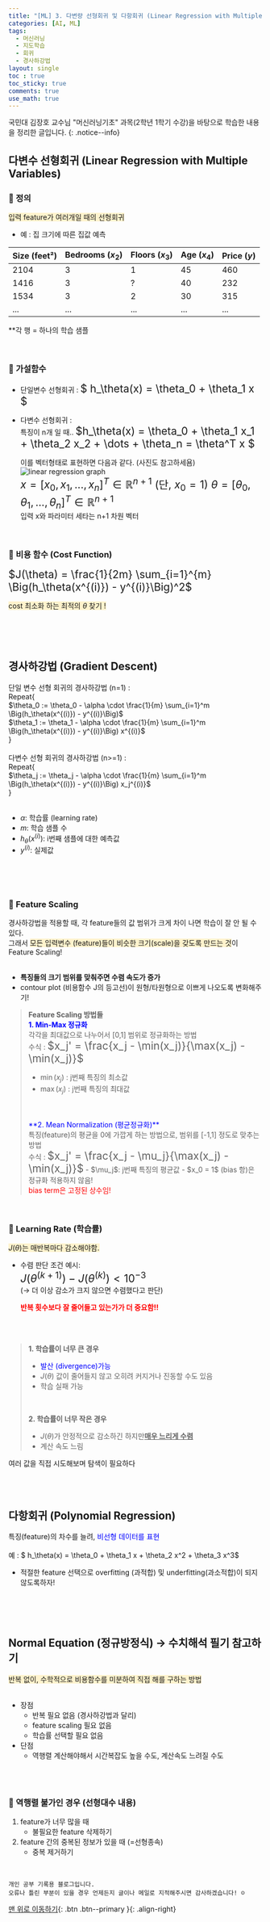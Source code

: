 ```yaml
---
title: "[ML] 3. 다변량 선형회귀 및 다항회귀 (Linear Regression with Multiple Variables and Polynomial regression) "
categories: [AI, ML]
tags:
  - 머신러닝
  - 지도학습
  - 회귀
  - 경사하강법
layout: single
toc : true
toc_sticky: true
comments: true
use_math: true
---
```


국민대 김장호 교수님 "머신러닝기초" 과목(2학년 1학기 수강)을 바탕으로 학습한 내용을 정리한 글입니다.
{: .notice--info}


## 다변수 선형회귀 (Linear Regression with Multiple Variables)

### 🐾 정의
<span style="background-color: #fff3cd">입력 feature가 여러개일 때의 선형회귀</span>
- 예 : 집 크기에 따른 집값 예측 

| Size (feet²) | Bedrooms ($x_2$) | Floors ($x_3$) | Age ($x_4$) | Price ($y$) |
|--------------|-----------------|----------------|-------------|-------------|
| 2104         | 3               | 1              | 45          | 460         |
| 1416         | 3               | ?              | 40          | 232         |
| 1534         | 3               | 2              | 30          | 315         |
| ...          | ...             | ...            | ...         | ...         |


**각 행 = 하나의 학습 샘플

<br>

### 🐾 가설함수
- 단일변수 선형회귀 : <span style="font-size:150%"> $ h_\theta(x) = \theta_0 + \theta_1 x $ </span>
- 다변수 선형회귀 : <br>
  특징이 n개 일 때.. <span style="font-size:150%">$h_\theta(x) = \theta_0 + \theta_1 x_1 + \theta_2 x_2 + \dots + \theta_n = \theta^T x $</span>

  이를 벡터형태로 표현하면 다음과 같다. 
  (사진도 참고하세욤)
  ![linear regression graph](/assets/images/vector.png)  
<span style="font-size:150%"> $x = [x_0, x_1, ..., x_n]^T \in \mathbb{R}^{n+1}$  (단, $x_0 = 1$)  </span>
<span style="font-size:150%"> $\theta = [\theta_0, \theta_1, ..., \theta_n]^T \in \mathbb{R}^{n+1}$ </span> <br>
 입력 x와 파라미터 세타는 n+1 차원 벡터

<br>

### 🐾 비용 함수 (Cost Function)
<span style="font-size:150%"> $J(\theta) = \frac{1}{2m} \sum_{i=1}^{m} \Big(h_\theta(x^{(i)}) - y^{(i)}\Big)^2$ </span>

<span style="background-color: #fff3cd">cost 최소화 하는 최적의 $\theta$ 찾기 ! </span>

<br>
<br>
<br>

## 경사하강법 (Gradient Descent)
단일 변수 선형 회귀의 경사하강법 (n=1) : <br>
Repeat{<br>
    $\theta_0 := \theta_0 - \alpha \cdot \frac{1}{m} \sum_{i=1}^m \Big(h_\theta(x^{(i)}) - y^{(i)}\Big)$ <br>
    $\theta_1 := \theta_1 - \alpha \cdot \frac{1}{m} \sum_{i=1}^m \Big(h_\theta(x^{(i)}) - y^{(i)}\Big) x^{(i)}$<br>
}
<br>
<br>
다변수 선형 회귀의 경사하강법 (n>=1) :<br>
Repeat{<br>
    $\theta_j := \theta_j - \alpha \cdot \frac{1}{m} \sum_{i=1}^m \Big(h_\theta(x^{(i)}) - y^{(i)}\Big) x_j^{(i)}$<br>
}<br>
<br>
- $\alpha$: 학습률 (learning rate)  
- $m$: 학습 샘플 수  
- $h_\theta(x^{(i)})$: i번째 샘플에 대한 예측값  
- $y^{(i)}$: 실제값  

<br> 
<br> 
<br> 

### 🐾 Feature Scaling
경사하강법을 적용할 때, 각 feature들의 값 범위가 크게 차이 나면 학습이 잘 안 될 수 있다.<br>
그래서 <span style="background-color: #fff3cd">모든 입력변수 (feature)들이 비슷한 크기(scale)을 갖도록 만드는 것</span>이 Feature Scaling!
<br>
<br>
- **특징들의 크기 범위를 맞춰주면 수렴 속도가 증가**
- contour plot (비용함수 J의 등고선)이 원형/타원형으로 이쁘게 나오도록 변화해주기!

> **Feature Scaling 방법들**<br>
> <span style="color: blue">**1. Min-Max 정규화**</span> <br>
> 각각을 최대값으로 나누어서 [0,1] 범위로 정규화하는 방법 <br>
> 수식 :  <span style="font-size:150%">$x_j' = \frac{x_j - \min(x_j)}{\max(x_j) - \min(x_j)}$ </span>
> - $\min(x_j)$ : j번째 특징의 최소값  
> - $\max(x_j)$ : j번째 특징의 최대값  
> <br>
> <br>
> <span style="color: blue">**2. Mean Normalization (평균정규화)**</span> <br>
> 특징(feature)의 평균을 0에 가깝게 하는 방법으로, 범위를 [-1,1] 정도로 맞추는 방법 <br>
> 수식 : <span style="font-size:150%">$x_j' = \frac{x_j - \mu_j}{\max(x_j) - \min(x_j)}$</span>
> - $\mu_j$: j번째 특징의 평균값  
> - $x_0 = 1$ (bias 항)은 정규화 적용하지 않음! <br> <span style="color: red">bias term은 고정된 상수임! </span>



<br>

### 🐾 Learning Rate (학습률)
<span style="background-color: #fff3cd">$J(\theta)$는 매반복마다 감소해야함.</span> <br>
- 수렴 판단 조건 예시:<br>
<span style="font-size:150%"> $J(\theta^{(k+1)}) - J(\theta^{(k)}) < 10^{-3}$ </span> <br>
(→ 더 이상 감소가 크지 않으면 수렴했다고 판단)

    <span style="color: red"> **반복 횟수보다 잘 줄어들고 있는가가 더 중요함!!** </span>
<br>
<br>

> **1. 학습률이 너무 큰 경우**<br>
> - <span style="color: blue"> 발산 (divergence)가능</span>
> - $J(\theta)$ 값이 줄어들지 않고 오히려 커지거나 진동할 수도 있음
> - 학습 실패 가능
>
> <br>
>
> **2. 학습률이 너무 작은 경우** <br>
> - $J(\theta)$가 안정적으로 감소하긴 하지만<u>**매우 느리게 수렴** </u>
> - 계산 속도 느림

여러 값을 직접 시도해보며 탐색이 필요하다 

<br>
<br>

## 다항회귀 (Polynomial Regression)
특징(feature)의 차수를 늘려, <span style="color: blue">비선형 데이터를 표현</span> <br>
<br>
예 : $ h_\theta(x) = \theta_0 + \theta_1 x + \theta_2 x^2 + \theta_3 x^3$

- 적절한 feature 선택으로 overfitting (과적합) 및 underfitting(과소적합)이 되지 않도록하자!

<br>
<br>
<br>

## Normal Equation (정규방정식) -> 수치해석 필기 참고하기
<span style="background-color: #fff3cd"> 반복 없이, 수학적으로 비용함수를 미분하여 직접 해를 구하는 방법 </span><br>
<br>
- 장점
  - 반복 필요 없음 (경사하강법과 달리)  
  - feature scaling 필요 없음  
  - 학습률 선택할 필요 없음
- 단점
  - 역행렬 계산해야해서 시간복잡도 높을 수도, 계산속도 느려질 수도
<br>
<br>

### 🐾 역행렬 불가인 경우 (선형대수 내용)
1. feature가 너무 많을 때
    - 불필요한 feature 삭제하기
2. feature 간의 중복된 정보가 있을 때 (=선형종속)
    - 중복 제거하기
  
<br>

    개인 공부 기록용 블로그입니다.
    오류나 틀린 부분이 있을 경우 언제든지 글이나 메일로 지적해주시면 감사하겠습니다! ☺

[맨 위로 이동하기](#){: .btn .btn--primary }{: .align-right}